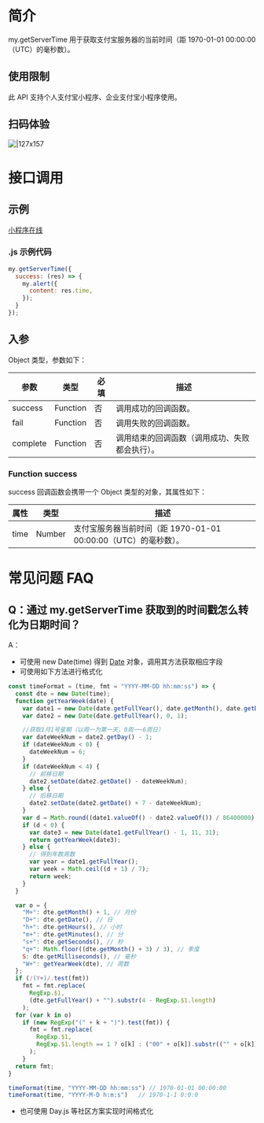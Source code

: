 # 简介
my.getServerTime 用于获取支付宝服务器的当前时间（距 1970-01-01 00:00:00（UTC）的毫秒数）。

## 使用限制

此 API 支持个人支付宝小程序、企业支付宝小程序使用。

## 扫码体验

![|127x157](https://gw.alipayobjects.com/zos/skylark-tools/public/files/a3b3b0843841d6a92ad0275006cc89ab.jpeg#align=left&display=inline&height=157&margin=%5Bobject%20Object%5D&originHeight=157&originWidth=127&status=done&style=none&width=127)

# 接口调用

## 示例

[小程序在线](https://opendocs.alipay.com/openbox/mini/opendocs/get-server-time?view=preview&defaultPage=pages/index/index&defaultOpenedFiles=pages/index/index&theme=light) 


### .js 示例代码

```javascript
my.getServerTime({
  success: (res) => {
    my.alert({
      content: res.time,
    });
  }
});
```

## 入参

Object 类型，参数如下：

| **参数** | **类型** | **必填** | **描述** |
| --- | --- | --- | --- |
| success | Function | 否 | 调用成功的回调函数。 |
| fail | Function | 否 | 调用失败的回调函数。 |
| complete | Function | 否 | 调用结束的回调函数（调用成功、失败都会执行）。 |

### Function success

success 回调函数会携带一个 Object 类型的对象，其属性如下：

| **属性** | **类型** | **描述** |
| --- | --- | --- |
| time | Number | 支付宝服务器当前时间（距 1970-01-01 00:00:00（UTC）的毫秒数）。 |

# 常见问题 FAQ

## Q：通过 my.getServerTime 获取到的时间戳怎么转化为日期时间？
A：
- 可使用 new Date(time) 得到 [Date](https://developer.mozilla.org/en-US/docs/Web/JavaScript/Reference/Global_Objects/Date#instance_methods) 对象，调用其方法获取相应字段
- 可使用如下方法进行格式化
```javascript
const timeFormat = (time, fmt = "YYYY-MM-DD hh:mm:ss") => {
  const dte = new Date(time);
  function getYearWeek(date) {
    var date1 = new Date(date.getFullYear(), date.getMonth(), date.getDate());
    var date2 = new Date(date.getFullYear(), 0, 1);

    //获取1月1号星期（以周一为第一天，0周一~6周日）
    var dateWeekNum = date2.getDay() - 1;
    if (dateWeekNum < 0) {
      dateWeekNum = 6;
    }
    if (dateWeekNum < 4) {
      // 前移日期
      date2.setDate(date2.getDate() - dateWeekNum);
    } else {
      // 后移日期
      date2.setDate(date2.getDate() + 7 - dateWeekNum);
    }
    var d = Math.round((date1.valueOf() - date2.valueOf()) / 86400000);
    if (d < 0) {
      var date3 = new Date(date1.getFullYear() - 1, 11, 31);
      return getYearWeek(date3);
    } else {
      // 得到年数周数
      var year = date1.getFullYear();
      var week = Math.ceil((d + 1) / 7);
      return week;
    }
  }

  var o = {
    "M+": dte.getMonth() + 1, // 月份
    "D+": dte.getDate(), // 日
    "h+": dte.getHours(), // 小时
    "m+": dte.getMinutes(), // 分
    "s+": dte.getSeconds(), // 秒
    "q+": Math.floor((dte.getMonth() + 3) / 3), // 季度
    S: dte.getMilliseconds(), // 毫秒
    "W+": getYearWeek(dte), // 周数
  };
  if (/(Y+)/.test(fmt))
    fmt = fmt.replace(
      RegExp.$1,
      (dte.getFullYear() + "").substr(4 - RegExp.$1.length)
    );
  for (var k in o)
    if (new RegExp("(" + k + ")").test(fmt)) {
      fmt = fmt.replace(
        RegExp.$1,
        RegExp.$1.length == 1 ? o[k] : ("00" + o[k]).substr(("" + o[k]).length)
      );
    }
  return fmt;
}

timeFormat(time, "YYYY-MM-DD hh:mm:ss") // 1970-01-01 00:00:00
timeFormat(time, "YYYY-M-D h:m:s")   // 1970-1-1 0:0:0

```
- 也可使用 Day.js 等社区方案实现时间格式化
